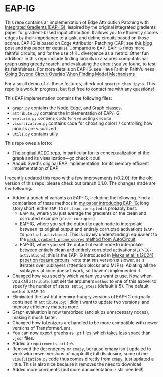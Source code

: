 # EAP-IG
This repo contains an implementation of [Edge Attribution Patching with Integrated Gradients (EAP-IG)](https://arxiv.org/abs/2403.17806), inspired by the original integrated gradients paper for gradient-based input attribution. It allows you to efficiently scores edges by their importance to a task, and define circuits based on those scores. EAP-IG is based on Edge Attribution Patching (EAP; see this [blog post](https://www.neelnanda.io/mechanistic-interpretability/attribution-patching) and [this paper](https://arxiv.org/abs/2310.10348) for details). Compared to EAP, EAP-IG finds more faithful circuits, and for the use of KL divergence as a metric. Other fun additions in this repo include finding circuits in a scored computational graph using greedy search, and evaluating the circuit you've found, to test its faithfulness. For more details on EAP-IG, see [Have Faith in Faithfulness: Going Beyond Circuit Overlap When Finding Model Mechanisms
](https://arxiv.org/abs/2403.17806)

For a small demo of all these features, check out `greater_than.ipynb`. This repo is a work in progress, but feel free to contact me with any questions!

This EAP implementation contains the following files:
- `graph.py` contains the Node, Edge, and Graph classes.
- `attribute.py` contains the implementation of EAP/-IG
- `evaluate.py` contains code for evaluating circuits
- `visualization.py` contains code for choosing colors / controlling how circuits are visualized
- `utils.py` contains utils

This repo owes a lot to:
- [The original ACDC repo](https://github.com/ArthurConmy/Automatic-Circuit-Discovery), in particular for its conceptualization of the graph and its visualization—go check it out!
- [Aaquib Syed's original EAP implementation](https://github.com/Aaquib111/edge-attribution-patching/tree/minimal-implementation), for its memory efficient implementation of EAP

I recently updated this repo with a few improvements (v0.2.0); for the old version of this repo, please check out branch 0.1.0. The changes made are the following:
- Added a bunch of variants on EAP-IG, including the following. Find a comparison of these methods in [my paper introducing EAP-IG](https://arxiv.org/abs/2403.17806); long story short, either `EAP-IG` or `clean_corrupted` is probably best:
    - EAP-IG, where you just average the gradients on the clean and corrupted example (`clean-corrupted`)
    - EAP-IG, where you set the output to each node to interpolate between its original output and entirely corrupted activations (`EAP-IG-partial-activtions`). This is (by my understanding) equivalent to the [`mask_gradient_prune_scores` method from AutoCircuit](https://ufo-101.github.io/auto-circuit/reference/prune_algos/mask_gradient/#auto_circuit.prune_algos.mask_gradient.mask_gradient_prune_scores).
    - EAP-IG, where you set the output of each node to interpolate between entirely clean and entirely corrupted activations(`EAP-IG-activations`); this is the EAP-IG introduced in [Marks et al.'s (2024) paper on feature circuits](https://arxiv.org/abs/2403.19647). Note that this version is slower, as it iterates over sublayers (attention blocks and MLPs). Ablating all the sublayers at once doesn't work, so I haven't implemented it.
- Changed how you specify which variant you want to use. Now, when you call `attribute`, just set the argument `method` to one of this above; to specify the number of steps, set `ig_steps` (default is 5). The default `method` is `EAP-IG`
- Eliminated the fast but memory-hungry versions of EAP-IG originally contained in `attribute.py`; I didn't want to update two versions, and memory efficiency matters more.
- Graph evaluation is now tensorized (and skips unnecessary nodes), making it much faster.
- Changed how tokenizers are handled to be more compatible with newer versions of TransformerLens.
- You can now export graphs as `.pt` files, which takes less space than `.json` files.
- Added a `requirements.txt` file.
- Removed the dependency on `cmapy`, because cmapy isn't updated to work with newer versions of matplotlib; full disclosure, some of the `visualization.py` code thus comes directly from `cmapy`, just updated a little. This is also nice because it removes the need to download 
- Added more comments (but more documentation is still needed!)